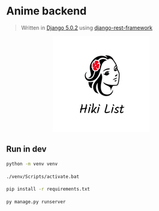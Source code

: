 # Anime backend

> Written in [Django 5.0.2](https://www.djangoproject.com) using [django-rest-framework](https://www.django-rest-framework.org)

<p align="center">
    <img width="256" height="256" src="static/label_icon_rounded.png" alt="HikiList Logo"/>
</p>

## Run in dev

```bash
python -m venv venv

./venv/Scripts/activate.bat

pip install -r requirements.txt

py manage.py runserver
```
